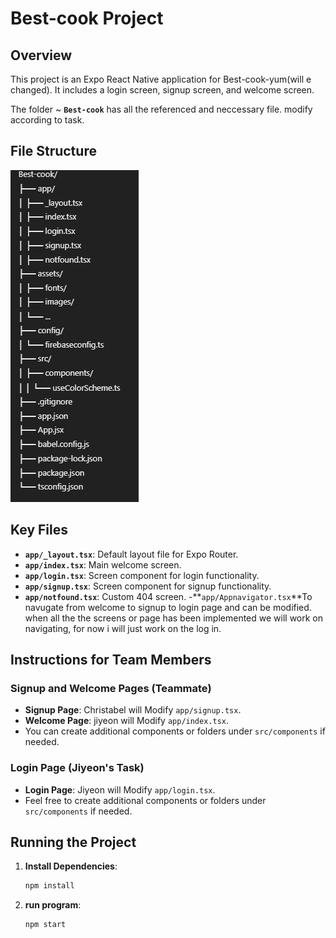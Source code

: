 # Best-cook Project

## Overview

This project is an Expo React Native application for Best-cook-yum(will e changed). It includes a login screen, signup screen, and welcome screen.

The folder ~ **`Best-cook`** has all the referenced and neccessary file. modify according to task.

## File Structure

![Alt text](file.png)

## Key Files

- **`app/_layout.tsx`**: Default layout file for Expo Router.
- **`app/index.tsx`**: Main welcome screen.
- **`app/login.tsx`**: Screen component for login functionality.
- **`app/signup.tsx`**: Screen component for signup functionality.
- **`app/notfound.tsx`**: Custom 404 screen. -**`app/Appnavigator.tsx`**To navugate from welcome to signup to login page and can be modified. when all the the screens or page has been implemented we will work on navigating, for now i will just work on the log in.

## Instructions for Team Members

### Signup and Welcome Pages (Teammate)

- **Signup Page**: Christabel will Modify `app/signup.tsx`.
- **Welcome Page**: jiyeon will Modify `app/index.tsx`.
- You can create additional components or folders under `src/components` if needed.

### Login Page (Jiyeon's Task)

- **Login Page**: Jiyeon will Modify `app/login.tsx`.
- Feel free to create additional components or folders under `src/components` if needed.

## Running the Project

1. **Install Dependencies**:

   ```bash
   npm install
   ```

2. **run program**:
   ```terminal
   npm start
   ```
